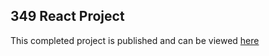 ## 349 React Project
This completed project is published and can be viewed [here](http://349.gonecoding.io/)

